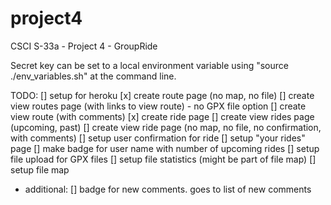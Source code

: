 # project4
CSCI S-33a - Project 4 - GroupRide

Secret key can be set to a local environment variable using "source ./env_variables.sh" at the command line.

TODO:
[] setup for heroku
[x] create route page (no map, no file)
[] create view routes page (with links to view route) - no GPX file option
[] create view route (with comments)
[x] create ride page
[] create view rides page (upcoming, past)
[] create view ride page (no map, no file, no confirmation, with comments)
[] setup user confirmation for ride
[] setup "your rides" page
[] make badge for user name with number of upcoming rides
[] setup file upload for GPX files
[] setup file statistics (might be part of file map)
[] setup file map

- additional:
[] badge for new comments.  goes to list of new comments

